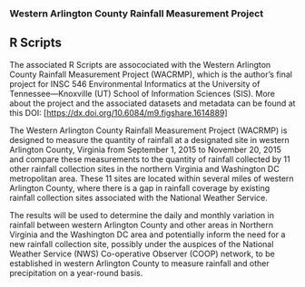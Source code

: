 ### Western Arlington County Rainfall Measurement Project
## R Scripts

The associated R Scripts are assocociated with the Western Arlington County Rainfall Measurement Project (WACRMP), which is the author’s final project for INSC 546 Environmental Informatics at the University of Tennessee—Knoxville (UT) School of Information Sciences (SIS).
More about the project and the associated datasets and metadata can be found at this DOI: [https://dx.doi.org/10.6084/m9.figshare.1614889]  

The Western Arlington County Rainfall Measurement Project (WACRMP) is designed to measure the quantity of rainfall at a designated site in western Arlington County, Virginia from September 1, 2015 to November 20, 2015 and compare these measurements to the quantity of rainfall collected by 11 other rainfall collection sites in the northern Virginia and Washington DC metropolitan area. These 11 sites are located within several miles of western Arlington County, where there is a gap in rainfall coverage by existing rainfall collection sites associated with the National Weather Service.

The results will be used to determine the daily and monthly variation in rainfall between western Arlington County and other areas in Northern Virginia and the Washington DC area and potentially inform the need for a new rainfall collection site, possibly under the auspices of the National Weather Service (NWS) Co-operative Observer (COOP) network, to be established in western Arlington County to measure rainfall and other precipitation on a year-round basis.
